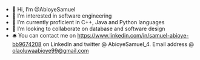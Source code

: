 - 👋 Hi, I’m @AbioyeSamuel
- 👀 I’m interested in software engineering 
- 🌱 I’m currently proficient in C++, Java and Python languages
- 💞️ I’m looking to collaborate on database and software design 
- 🛎 You can contact me on https://www.linkedin.com/in/samuel-abioye-bb9674208 on LinkedIn 
and twitter @ AbioyeSamuel_4. Email address @ olaoluwaabioye99@gmail.com
<!---
AbioyeSamuel/AbioyeSamuel is a ✨ special ✨ repository because its `README.md` (this file) appears on your GitHub profile.
You can click the Preview link to take a look at your changes.
--->

